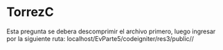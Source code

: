 # TorrezC
Esta pregunta se debera descomprimir el archivo primero, luego ingresar por la siguiente ruta: localhost/EvParte5/codeigniter/res3/public//
